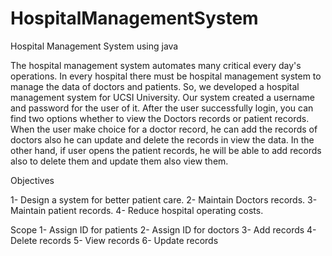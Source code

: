 # HospitalManagementSystem
Hospital Management System using java


The hospital management system automates many critical every day's operations. In every hospital there must be hospital management system to manage the data of doctors and patients. So, we developed a hospital management system for UCSI University. Our system created a username and password for the user of it. After the user successfully login, you can find two options whether to view the Doctors records or patient records. When the user make choice for a doctor record, he can add the records of doctors also he can update and delete the records in view the data. In the other hand, if user opens the patient records, he will be able to add records also to delete them and update them also view them.


Objectives 

1-	Design a system for better patient care.
2-	Maintain Doctors records.
3-	Maintain patient records.
4-	Reduce hospital operating costs.


Scope
1- Assign ID for patients
2- Assign ID for doctors
3- Add records 
4- Delete records
5- View records 
6- Update records 
